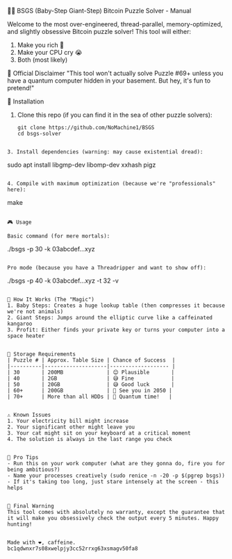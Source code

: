 🕵️‍♂️ BSGS (Baby-Step Giant-Step) Bitcoin Puzzle Solver - Manual

Welcome to the most over-engineered, thread-parallel, memory-optimized, and slightly obsessive Bitcoin puzzle solver! This tool will either:
1) Make you rich 🤑
2) Make your CPU cry 😭
3) Both (most likely)

📜 Official Disclaimer
"This tool won't actually solve Puzzle #69+ unless you have a quantum computer hidden in your basement. But hey, it's fun to pretend!"

🚀 Installation

1. Clone this repo (if you can find it in the sea of other puzzle solvers):
   
   ```
   git clone https://github.com/NoMachine1/BSGS
   cd bsgs-solver
  ```

3. Install dependencies (warning: may cause existential dread):

   ```
   sudo apt install libgmp-dev libomp-dev xxhash pigz
   ```

4. Compile with maximum optimization (because we're "professionals" here):

   ```
   make
   ```

🎮 Usage

Basic command (for mere mortals):

 ```
./bsgs -p 30 -k 03abcdef...xyz
```

Pro mode (because you have a Threadripper and want to show off):

 ```
./bsgs -p 40 -k 03abcdef...xyz -t 32 -v
```

🧠 How It Works (The "Magic")
1. Baby Steps: Creates a huge lookup table (then compresses it because we're not animals)
2. Giant Steps: Jumps around the elliptic curve like a caffeinated kangaroo
3. Profit: Either finds your private key or turns your computer into a space heater


💾 Storage Requirements
| Puzzle # | Approx. Table Size | Chance of Success  |
|----------|--------------------|------------------- |
| 30       | 200MB              | 😊 Plausible       |
| 40       | 2GB                | 😅 Fine            |
| 50       | 20GB               | 😅 Good luck       |
| 60+      | 200GB              | 🤣 See you in 2050 |
| 70+      | More than all HDDs | 🚀 Quantum time!   |


⚠️ Known Issues
1. Your electricity bill might increase
2. Your significant other might leave you
3. Your cat might sit on your keyboard at a critical moment
4. The solution is always in the last range you check


🎉 Pro Tips
- Run this on your work computer (what are they gonna do, fire you for being ambitious?)
- Name your processes creatively (sudo renice -n -20 -p $(pgrep bsgs))
- If it's taking too long, just stare intensely at the screen - this helps


📜 Final Warning
This tool comes with absolutely no warranty, except the guarantee that it will make you obsessively check the output every 5 minutes. Happy hunting!


Made with ❤️, caffeine.
bc1qdwnxr7s08xwelpjy3cc52rrxg63xsmagv50fa8
